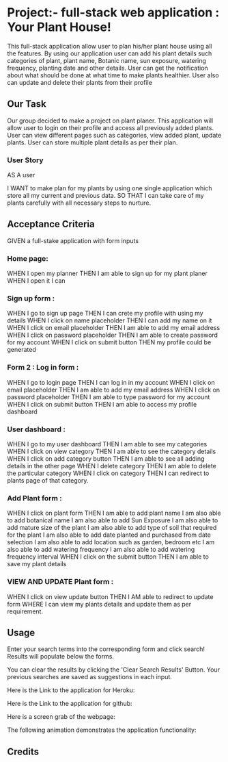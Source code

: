 # Project:- full-stack web application : Your Plant House!

This full-stack application allow user to plan his/her plant house using all the features. By using our application user can add his plant details such categories of plant, plant name, Botanic name, sun exposure, watering frequency, planting date and other details. User can get the notification about
what should be done at what time to make plants healthier. User also can update and delete their plants from their profile


## Our Task
 
Our group decided to make a project on plant planer. This application will allow user to login on their profile and access all previously added plants.
User can view different pages such as categories, view added plant, update plants. User can store multiple plant details as per their plan.


### User Story

AS A user 

I WANT to make plan for my plants by using one single application which store all my current and previous data.
SO THAT I can take care of my plants carefully with all necessary steps to nurture.

## Acceptance Criteria

GIVEN a full-stake application with form inputs 


### Home page:

WHEN I open my planner 
THEN I am able to sign up for my plant planer
WHEN I open it I can 

### Sign up form :  

WHEN I go to sign up page
THEN I can crete my profile with using my details
WHEN I click on name placeholder 
THEN I can add my name on it
WHEN I click on email placeholder
THEN I am able to add my email address
WHEN I click on password placeholder
THEN I am able to create password for my account
WHEN I click on submit button
THEN my profile could be  generated

### Form 2 : Log in form :

WHEN I go to login page
THEN I can log in in my account
WHEN I click on email placeholder
THEN I am able to add my email address
WHEN I click on password placeholder
THEN I am able to type password for my account
WHEN I click on submit button
THEN I am able to access my profile dashboard

### User dashboard :
WHEN I go to my user dashboard
THEN I am able to see my categories 
WHEN I click on view category 
THEN I am able to see the category details
WHEN I click on add category button
THEN I am able to see all adding details in the other page
WHEN I delete category 
THEN I am able to delete the particular category
WHEN I click on category 
THEN I can redirect to plants page of that category.

### Add Plant form :

WHEN I click on plant form 
THEN I am able to add plant name
I am also able to add botanical name
I am also able to add Sun Exposure
I am also able to add mature size of the plant
I am also able to add type of soil that required for the plant
I am also able to add date planted and purchased from date selection
I am also able to add location such as garden, bedroom etc
I am also able to add watering frequency
I am also able to add watering frequency interval
WHEN I click on the submit button
THEN I am able to save my plant details

### VIEW AND UPDATE Plant form :

WHEN I click on view update button
THEN I AM able to redirect to update form
WHERE I can view my plants details and update them as per requirement.

## Usage

Enter your search terms into the corresponding form and click search! Results will populate below the forms. 

You can clear the results by clicking the 'Clear Search Results' Button. Your previous searches are saved as suggestions in each input.

Here is the Link to the application for Heroku: 

Here is the Link to the application for github: 

Here is a screen grab of the webpage:


The following animation demonstrates the application functionality:

## Credits


